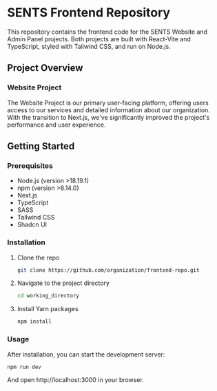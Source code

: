 # SENTS Frontend Repository

This repository contains the frontend code for the SENTS Website and Admin Panel projects. Both projects are built with React-Vite and TypeScript, styled with Tailwind CSS, and run on Node.js.

## Project Overview

### Website Project

The Website Project is our primary user-facing platform, offering users access to our services and detailed information about our organization. With the transition to Next.js, we've significantly improved the project's performance and user experience.

## Getting Started

### Prerequisites

- Node.js (version >18.19.1)
- npm (version >6.14.0)
- Next.js
- TypeScript
- SASS
- Tailwind CSS
- Shadcn UI

### Installation

1. Clone the repo
   ```sh
   git clone https://github.com/organization/frontend-repo.git
   ```
2. Navigate to the project directory
   ```sh
   cd working_directory
   ```
3. Install Yarn packages
   ```sh
   npm install
   ```

### Usage
After installation, you can start the development server:
```sh
npm run dev
```
And open http://localhost:3000 in your browser.
